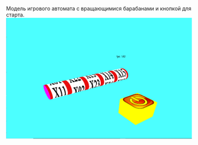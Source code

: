 Модель игрового автомата с вращающимися барабанами и кнопкой для старта.
![Иллюстрация к проекту](gm.png)
